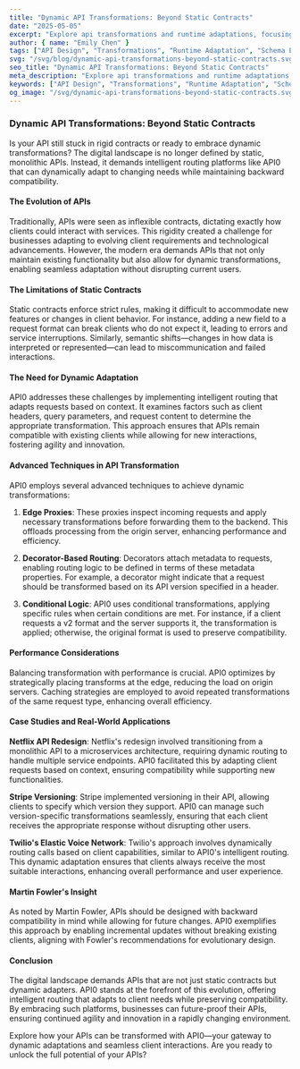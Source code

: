 ```yaml
---
title: "Dynamic API Transformations: Beyond Static Contracts"
date: "2025-05-05"
excerpt: "Explore api transformations and runtime adaptations, focusing on advanced technical discussion level concepts."
author: { name: "Emily Chen" }
tags: ["API Design", "Transformations", "Runtime Adaptation", "Schema Evolution"]
svg: "/svg/blog/dynamic-api-transformations-beyond-static-contracts.svg"
seo_title: "Dynamic API Transformations: Beyond Static Contracts"
meta_description: "Explore api transformations and runtime adaptations, focusing on advanced technical discussion level concepts."
keywords: ["API Design", "Transformations", "Runtime Adaptation", "Schema Evolution"]
og_image: "/svg/dynamic-api-transformations-beyond-static-contracts.svg"
---
```




### Dynamic API Transformations: Beyond Static Contracts

Is your API still stuck in rigid contracts or ready to embrace dynamic transformations? The digital landscape is no longer defined by static, monolithic APIs. Instead, it demands intelligent routing platforms like API0 that can dynamically adapt to changing needs while maintaining backward compatibility.

#### The Evolution of APIs

Traditionally, APIs were seen as inflexible contracts, dictating exactly how clients could interact with services. This rigidity created a challenge for businesses adapting to evolving client requirements and technological advancements. However, the modern era demands APIs that not only maintain existing functionality but also allow for dynamic transformations, enabling seamless adaptation without disrupting current users.

#### The Limitations of Static Contracts

Static contracts enforce strict rules, making it difficult to accommodate new features or changes in client behavior. For instance, adding a new field to a request format can break clients who do not expect it, leading to errors and service interruptions. Similarly, semantic shifts—changes in how data is interpreted or represented—can lead to miscommunication and failed interactions.

#### The Need for Dynamic Adaptation

API0 addresses these challenges by implementing intelligent routing that adapts requests based on context. It examines factors such as client headers, query parameters, and request content to determine the appropriate transformation. This approach ensures that APIs remain compatible with existing clients while allowing for new interactions, fostering agility and innovation.

#### Advanced Techniques in API Transformation

API0 employs several advanced techniques to achieve dynamic transformations:

1. **Edge Proxies**: These proxies inspect incoming requests and apply necessary transformations before forwarding them to the backend. This offloads processing from the origin server, enhancing performance and efficiency.

2. **Decorator-Based Routing**: Decorators attach metadata to requests, enabling routing logic to be defined in terms of these metadata properties. For example, a decorator might indicate that a request should be transformed based on its API version specified in a header.

3. **Conditional Logic**: API0 uses conditional transformations, applying specific rules when certain conditions are met. For instance, if a client requests a v2 format and the server supports it, the transformation is applied; otherwise, the original format is used to preserve compatibility.

#### Performance Considerations

Balancing transformation with performance is crucial. API0 optimizes by strategically placing transforms at the edge, reducing the load on origin servers. Caching strategies are employed to avoid repeated transformations of the same request type, enhancing overall efficiency.

#### Case Studies and Real-World Applications

**Netflix API Redesign**: Netflix's redesign involved transitioning from a monolithic API to a microservices architecture, requiring dynamic routing to handle multiple service endpoints. API0 facilitated this by adapting client requests based on context, ensuring compatibility while supporting new functionalities.

**Stripe Versioning**: Stripe implemented versioning in their API, allowing clients to specify which version they support. API0 can manage such version-specific transformations seamlessly, ensuring that each client receives the appropriate response without disrupting other users.

**Twilio's Elastic Voice Network**: Twilio's approach involves dynamically routing calls based on client capabilities, similar to API0's intelligent routing. This dynamic adaptation ensures that clients always receive the most suitable interactions, enhancing overall performance and user experience.

#### Martin Fowler's Insight

As noted by Martin Fowler, APIs should be designed with backward compatibility in mind while allowing for future changes. API0 exemplifies this approach by enabling incremental updates without breaking existing clients, aligning with Fowler's recommendations for evolutionary design.

#### Conclusion

The digital landscape demands APIs that are not just static contracts but dynamic adapters. API0 stands at the forefront of this evolution, offering intelligent routing that adapts to client needs while preserving compatibility. By embracing such platforms, businesses can future-proof their APIs, ensuring continued agility and innovation in a rapidly changing environment.

Explore how your APIs can be transformed with API0—your gateway to dynamic adaptations and seamless client interactions. Are you ready to unlock the full potential of your APIs?
